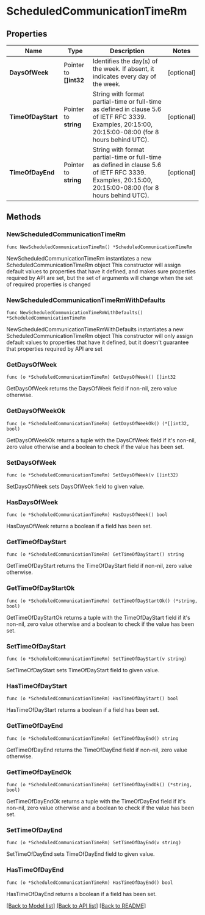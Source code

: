 # ScheduledCommunicationTimeRm

## Properties

Name | Type | Description | Notes
------------ | ------------- | ------------- | -------------
**DaysOfWeek** | Pointer to **[]int32** | Identifies the day(s) of the week. If absent, it indicates every day of the week. | [optional] 
**TimeOfDayStart** | Pointer to **string** | String with format partial-time or full-time as defined in clause 5.6 of IETF RFC 3339. Examples, 20:15:00, 20:15:00-08:00 (for 8 hours behind UTC). | [optional] 
**TimeOfDayEnd** | Pointer to **string** | String with format partial-time or full-time as defined in clause 5.6 of IETF RFC 3339. Examples, 20:15:00, 20:15:00-08:00 (for 8 hours behind UTC). | [optional] 

## Methods

### NewScheduledCommunicationTimeRm

`func NewScheduledCommunicationTimeRm() *ScheduledCommunicationTimeRm`

NewScheduledCommunicationTimeRm instantiates a new ScheduledCommunicationTimeRm object
This constructor will assign default values to properties that have it defined,
and makes sure properties required by API are set, but the set of arguments
will change when the set of required properties is changed

### NewScheduledCommunicationTimeRmWithDefaults

`func NewScheduledCommunicationTimeRmWithDefaults() *ScheduledCommunicationTimeRm`

NewScheduledCommunicationTimeRmWithDefaults instantiates a new ScheduledCommunicationTimeRm object
This constructor will only assign default values to properties that have it defined,
but it doesn't guarantee that properties required by API are set

### GetDaysOfWeek

`func (o *ScheduledCommunicationTimeRm) GetDaysOfWeek() []int32`

GetDaysOfWeek returns the DaysOfWeek field if non-nil, zero value otherwise.

### GetDaysOfWeekOk

`func (o *ScheduledCommunicationTimeRm) GetDaysOfWeekOk() (*[]int32, bool)`

GetDaysOfWeekOk returns a tuple with the DaysOfWeek field if it's non-nil, zero value otherwise
and a boolean to check if the value has been set.

### SetDaysOfWeek

`func (o *ScheduledCommunicationTimeRm) SetDaysOfWeek(v []int32)`

SetDaysOfWeek sets DaysOfWeek field to given value.

### HasDaysOfWeek

`func (o *ScheduledCommunicationTimeRm) HasDaysOfWeek() bool`

HasDaysOfWeek returns a boolean if a field has been set.

### GetTimeOfDayStart

`func (o *ScheduledCommunicationTimeRm) GetTimeOfDayStart() string`

GetTimeOfDayStart returns the TimeOfDayStart field if non-nil, zero value otherwise.

### GetTimeOfDayStartOk

`func (o *ScheduledCommunicationTimeRm) GetTimeOfDayStartOk() (*string, bool)`

GetTimeOfDayStartOk returns a tuple with the TimeOfDayStart field if it's non-nil, zero value otherwise
and a boolean to check if the value has been set.

### SetTimeOfDayStart

`func (o *ScheduledCommunicationTimeRm) SetTimeOfDayStart(v string)`

SetTimeOfDayStart sets TimeOfDayStart field to given value.

### HasTimeOfDayStart

`func (o *ScheduledCommunicationTimeRm) HasTimeOfDayStart() bool`

HasTimeOfDayStart returns a boolean if a field has been set.

### GetTimeOfDayEnd

`func (o *ScheduledCommunicationTimeRm) GetTimeOfDayEnd() string`

GetTimeOfDayEnd returns the TimeOfDayEnd field if non-nil, zero value otherwise.

### GetTimeOfDayEndOk

`func (o *ScheduledCommunicationTimeRm) GetTimeOfDayEndOk() (*string, bool)`

GetTimeOfDayEndOk returns a tuple with the TimeOfDayEnd field if it's non-nil, zero value otherwise
and a boolean to check if the value has been set.

### SetTimeOfDayEnd

`func (o *ScheduledCommunicationTimeRm) SetTimeOfDayEnd(v string)`

SetTimeOfDayEnd sets TimeOfDayEnd field to given value.

### HasTimeOfDayEnd

`func (o *ScheduledCommunicationTimeRm) HasTimeOfDayEnd() bool`

HasTimeOfDayEnd returns a boolean if a field has been set.


[[Back to Model list]](../README.md#documentation-for-models) [[Back to API list]](../README.md#documentation-for-api-endpoints) [[Back to README]](../README.md)


